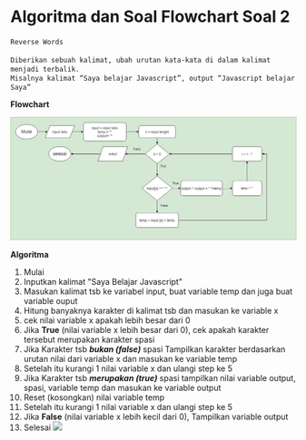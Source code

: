 # Algoritma dan Soal Flowchart Soal 2

```
Reverse Words

Diberikan sebuah kalimat, ubah urutan kata-kata di dalam kalimat menjadi terbalik.
Misalnya kalimat “Saya belajar Javascript”, output “Javascript belajar Saya”

```

**Flowchart**

![](./diagram-Page-2.jpg)

**Algoritma**

1. Mulai
2. Inputkan kalimat "Saya Belajar Javascript"
3. Masukan kalimat tsb ke variabel input, buat variable temp dan juga buat variable ouput
4. Hitung banyaknya karakter di kalimat tsb dan masukan ke variable x
5. cek nilai variable x apakah lebih besar dari 0
6. Jika **True** (nilai variable x lebih besar dari 0), cek apakah karakter tersebut merupakan karakter spasi
7. Jika Karakter tsb ***bukan (false)*** spasi Tampilkan karakter berdasarkan urutan nilai dari variable x dan masukan ke variable temp
8. Setelah itu kurangi 1 nilai variable x dan ulangi step ke 5
9. Jika Karakter tsb ***merupakan (true)*** spasi tampilkan nilai variable output, spasi, variable temp dan masukan ke variable output
10. Reset (kosongkan) nilai variable temp
11. Setelah itu kurangi 1 nilai variable x dan ulangi step ke 5
12. Jika **False** (nilai variable x lebih kecil dari 0), Tampilkan variable output
13. Selesai
![](./)
